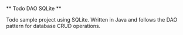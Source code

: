 ** Todo DAO SQLite **

Todo sample project using SQLite. Written in Java and follows the DAO pattern for database CRUD operations.



